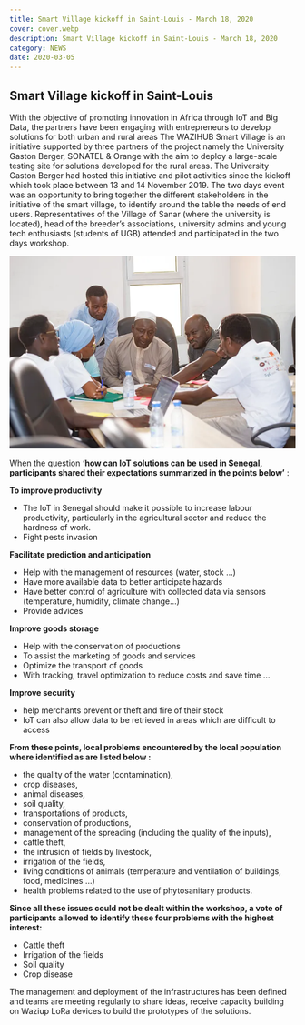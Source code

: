 ```yaml
---
title: Smart Village kickoff in Saint-Louis - March 18, 2020
cover: cover.webp
description: Smart Village kickoff in Saint-Louis - March 18, 2020
category: NEWS
date: 2020-03-05
---
```


## Smart Village kickoff in Saint-Louis


With the objective of promoting innovation in Africa through IoT and Big Data, the partners have been engaging with entrepreneurs to develop solutions for both urban and rural areas
The WAZIHUB Smart Village is an initiative supported by three partners of the project namely the University Gaston Berger, SONATEL & Orange with the aim to deploy a large-scale testing site for solutions developed for the rural areas.
The University Gaston Berger had hosted this initiative and pilot activities since the kickoff which took place between 13 and 14 November 2019. The two days event was an opportunity to bring together the different stakeholders in the initiative of the smart village, to identify around the table the needs of end users.
Representatives of the Village of Sanar (where the university is located), head of the breeder’s associations, university admins and young tech enthusiasts (students of UGB) attended and participated in the two days workshop.

![image](cover.webp)

When the question **‘how can IoT solutions can be used in Senegal, participants shared their expectations  summarized in the points below’** :

**To improve productivity**

- The IoT in Senegal should make it possible to increase labour productivity, particularly in the agricultural sector and reduce the hardness of work.
- Fight pests invasion

**Facilitate prediction and anticipation**

- Help with the management of resources (water, stock …)
- Have more available data to better anticipate hazards
- Have better control of agriculture with collected data via sensors (temperature, humidity, climate change…)
- Provide advices

**Improve goods storage**

- Help with the conservation of productions
- To assist the marketing of goods and services
- Optimize the transport of goods
- With tracking, travel optimization to reduce costs and save time …

**Improve security**

- help merchants prevent or theft and fire of their stock
- IoT can also allow data to be retrieved in areas which are difficult to access

**From these points, local problems encountered by the local population where identified as are listed below :**

- the quality of the water (contamination),
- crop diseases,
- animal diseases,
- soil quality,
- transportations of products,
- conservation of productions,
- management of the spreading (including the quality of the inputs),
- cattle theft,
- the intrusion of fields by livestock,
- irrigation of the fields,
- living conditions of animals (temperature and ventilation of buildings, food, medicines …)
- health problems related to the use of phytosanitary products.

**Since all these issues could not be dealt within the workshop, a vote of participants allowed to identify these four problems with the highest interest:**


- Cattle theft
- Irrigation of the fields
- Soil quality
- Crop disease


The management and deployment of the infrastructures has been defined and teams are meeting regularly to share ideas, receive capacity building on Waziup LoRa devices to build the prototypes of the solutions.
